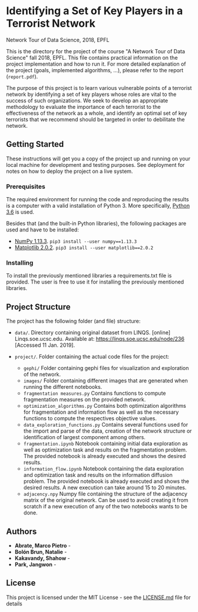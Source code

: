 # Identifying a Set of Key Players in a Terrorist Network
Network Tour of Data Science, 2018, EPFL

This is the directory for the project of the course "A Network Tour of Data Science" fall 2018, EPFL. This file contains practical information on the project implementation and how to run it. For more detailed explanation of the project (goals, implemented algorithms, ...), please refer to the report (`report.pdf`). 

The purpose of this project is to learn various vulnerable points of a terrorist network by identifying a set of key players whose roles are vital to the success of such organizations. We seek to develop an appropriate methodology to evaluate the importance of each terrorist to the effectiveness of the network as a whole, and identify an optimal set of key terrorists that we recommend should be targeted in order to debilitate the network.

## Getting Started

These instructions will get you a copy of the project up and running on your local machine for development and testing purposes. See deployment for notes on how to deploy the project on a live system.



### Prerequisites

The required environment for running the code and reproducing the results is a computer with a valid installation of Python 3. More specifically, [Python 3.6](https://docs.python.org/3.6/) is used.

Besides that (and the built-in Python libraries), the following packages are used and have to be installed:

* [NumPy 1.13.3](http://www.numpy.org). `pip3 install --user numpy==1.13.3`
* [Matplotlib 2.0.2](https://matplotlib.org). `pip3 install --user matplotlib==2.0.2`

### Installing

To install the previously mentioned libraries a requirements.txt file is provided. The user is free to use it for installing the previously mentioned libraries.  


## Project Structure

The project has the following folder (and file) structure:

* `data/`. Directory containing original dataset from LINQS. [online] Linqs.soe.ucsc.edu. Available at: https://linqs.soe.ucsc.edu/node/236 [Accessed 11 Jan. 2019].

* `project/`. Folder containing the actual code files for the project:
    * `gephi/` Folder containing gephi files for visualization and exploration of the network.
    * `images/` Folder containing different images that are generated when running the different notebooks.
    * `fragmentation measures.py` Contains functions to compute fragmentation measures on the provided network.
    * `optimization_algorithms.py` Contains both optimization algorithms for fragmentation and information flow as well as the necessary functions to compute the respectives objective values. 
    * `data_exploration_functions.py` Contains several functions used for the import and parse of the data, creation of the network structure or identification of largest component among others.
    * `fragmentation.ipynb` Notebook containing initial data exploration as well as optimization task and results on the fragmentation problem. The provided notebook is already executed and shows the desired results.
    * `information_flow.ipynb` Notebook containing the data exploration and optimization task and results on the information diffusion problem. The provided notebook is already executed and shows the desired results. A new execution can take around 15 to 20 minutes. 
    * `adjacency.npy` Numpy file containing the structure of the adjacency matrix of the original network. Can be used to avoid creating it from scratch if a new execution of any of the two notebooks wants to be done. 

## Authors

* **Abrate, Marco Pietro** - 
* **Bolón Brun, Natalie** - 
* **Kakavandy, Shahow** - 
* **Park, Jangwon** - 

## License

This project is licensed under the MIT License - see the [LICENSE.md](LICENSE.md) file for details




